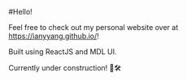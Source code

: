 #Hello!

Feel free to check out my personal website over at https://ianyyang.github.io/!

Built using ReactJS and MDL UI.

Currently under construction! 👷🛠️
